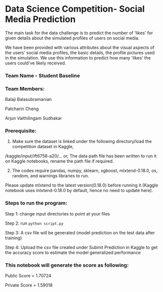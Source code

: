 # Data Science Competition- Social Media Prediction


The main task for the data challenge is to predict the number of 'likes' for given details about the simulated profiles of users on social media.

We have been provided with various attributes about the visual aspects of the users' social media profiles, the basic details, the profile pictures used in the simulation. We use this information to predict how many 'likes' the users could've likely received.


### Team Name - Student Baseline

### Team Members:

Balaji Balasubramanian

Patcharin Cheng 

Arjun Vaithilingam Sudhakar

### Prerequisite:

1.  Make sure the dataset is linked under the following directory/load the competition dataset in Kaggle,

/kaggle/input/ift6758-a20/...
or, The data path file has been written to run it on Kaggle notebooks, rename the path file if required.

2. The codes require pandas, numpy, sklearn, xgboost, mlxtend-0.18.0, os, random, and warnings libraries to run.

Please update mlxtend to the latest version(0.18.0) before running it.(Kaggle notebook uses mlxtend-0.18.0 by default, hence no need to update here).

### Steps to run the program:

Step 1: change input directories to point at your files

Step 2: run `python script.py`

Step 3: A csv file will be generated (model prediction on the test data after training)

Step 4: Upload the csv file created under Submit Prediction in Kaggle to get the accuracy score to estimate the model generalized performance

### This notebook will generate the score as following:

Public Score = 1.70724

Private Score = 1.59018
